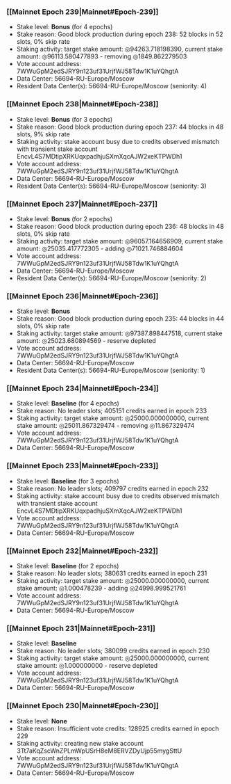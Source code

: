 ### [[Mainnet Epoch 239|Mainnet#Epoch-239]]
* Stake level: **Bonus** (for 4 epochs)
* Stake reason: Good block production during epoch 238: 52 blocks in 52 slots, 0% skip rate
* Staking activity: target stake amount: ◎94263.718198390, current stake amount: ◎96113.580477893 - removing ◎1849.862279503
* Vote account address: 7WWuGpM2edSJRY9n123uf31UrjfWJ58Tdw1K1uYQhgtA
* Data Center: 56694-RU-Europe/Moscow
* Resident Data Center(s): 56694-RU-Europe/Moscow (seniority: 4)
### [[Mainnet Epoch 238|Mainnet#Epoch-238]]
* Stake level: **Bonus** (for 3 epochs)
* Stake reason: Good block production during epoch 237: 44 blocks in 48 slots, 9% skip rate
* Staking activity: stake account busy due to credits observed mismatch with transient stake account EncvL4S7MDtipXRKUqxpadhjuSXmXqcAJW2xeKTPWDh1
* Vote account address: 7WWuGpM2edSJRY9n123uf31UrjfWJ58Tdw1K1uYQhgtA
* Data Center: 56694-RU-Europe/Moscow
* Resident Data Center(s): 56694-RU-Europe/Moscow (seniority: 3)
### [[Mainnet Epoch 237|Mainnet#Epoch-237]]
* Stake level: **Bonus** (for 2 epochs)
* Stake reason: Good block production during epoch 236: 48 blocks in 48 slots, 0% skip rate
* Staking activity: target stake amount: ◎96057.164656909, current stake amount: ◎25035.417772305 - adding ◎71021.746884604
* Vote account address: 7WWuGpM2edSJRY9n123uf31UrjfWJ58Tdw1K1uYQhgtA
* Data Center: 56694-RU-Europe/Moscow
* Resident Data Center(s): 56694-RU-Europe/Moscow (seniority: 2)
### [[Mainnet Epoch 236|Mainnet#Epoch-236]]
* Stake level: **Bonus**
* Stake reason: Good block production during epoch 235: 44 blocks in 44 slots, 0% skip rate
* Staking activity: target stake amount: ◎97387.898447518, current stake amount: ◎25023.680894569 - reserve depleted
* Vote account address: 7WWuGpM2edSJRY9n123uf31UrjfWJ58Tdw1K1uYQhgtA
* Data Center: 56694-RU-Europe/Moscow
* Resident Data Center(s): 56694-RU-Europe/Moscow (seniority: 1)
### [[Mainnet Epoch 234|Mainnet#Epoch-234]]
* Stake level: **Baseline** (for 4 epochs)
* Stake reason: No leader slots; 405151 credits earned in epoch 233
* Staking activity: target stake amount: ◎25000.000000000, current stake amount: ◎25011.867329474 - removing ◎11.867329474
* Vote account address: 7WWuGpM2edSJRY9n123uf31UrjfWJ58Tdw1K1uYQhgtA
* Data Center: 56694-RU-Europe/Moscow
### [[Mainnet Epoch 233|Mainnet#Epoch-233]]
* Stake level: **Baseline** (for 3 epochs)
* Stake reason: No leader slots; 409797 credits earned in epoch 232
* Staking activity: stake account busy due to credits observed mismatch with transient stake account EncvL4S7MDtipXRKUqxpadhjuSXmXqcAJW2xeKTPWDh1
* Vote account address: 7WWuGpM2edSJRY9n123uf31UrjfWJ58Tdw1K1uYQhgtA
* Data Center: 56694-RU-Europe/Moscow
### [[Mainnet Epoch 232|Mainnet#Epoch-232]]
* Stake level: **Baseline** (for 2 epochs)
* Stake reason: No leader slots; 380631 credits earned in epoch 231
* Staking activity: target stake amount: ◎25000.000000000, current stake amount: ◎1.000478239 - adding ◎24998.999521761
* Vote account address: 7WWuGpM2edSJRY9n123uf31UrjfWJ58Tdw1K1uYQhgtA
* Data Center: 56694-RU-Europe/Moscow
### [[Mainnet Epoch 231|Mainnet#Epoch-231]]
* Stake level: **Baseline**
* Stake reason: No leader slots; 380099 credits earned in epoch 230
* Staking activity: target stake amount: ◎25000.000000000, current stake amount: ◎1.000000000 - reserve depleted
* Vote account address: 7WWuGpM2edSJRY9n123uf31UrjfWJ58Tdw1K1uYQhgtA
* Data Center: 56694-RU-Europe/Moscow
### [[Mainnet Epoch 230|Mainnet#Epoch-230]]
* Stake level: **None**
* Stake reason: Insufficient vote credits: 128925 credits earned in epoch 229
* Staking activity: creating new stake account 3Tt7aKqZscWnZPLmWpUSrH8eM8ERVZDyUjp55mygSttU
* Vote account address: 7WWuGpM2edSJRY9n123uf31UrjfWJ58Tdw1K1uYQhgtA
* Data Center: 56694-RU-Europe/Moscow